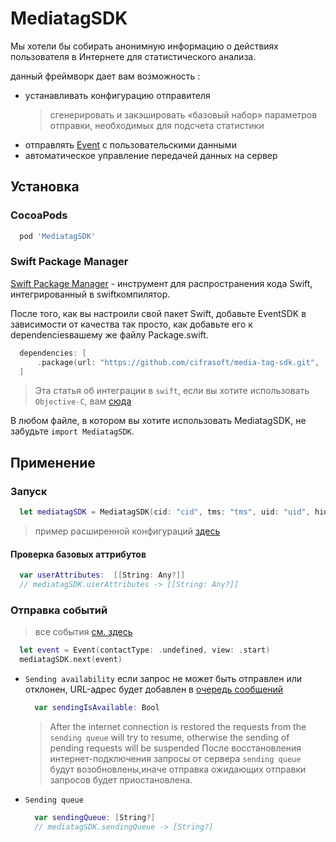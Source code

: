 
# MediatagSDK
Мы хотели бы собирать анонимную информацию о действиях пользователя в Интернете для статистического анализа. 

данный фреймворк дает вам возможность :
- устанавливать конфигурацию отправителя
  > сгенерировать и закэшировать «базовый набор» параметров отправки, необходимых для подсчета статистики
- отправлять [Event](https://github.com/cifrasoft/media-tag-sdk/blob/master/Sources/models/Event.swift/) с пользовательскими данными
- автоматическое управление передачей данных на сервер

## Установка

### CocoaPods

```rb
  pod 'MediatagSDK'
```

### Swift Package Manager

[Swift Package Manager](https://swift.org/package-manager/) - инструмент для распространения кода Swift, интегрированный в swiftкомпилятор.

После того, как вы настроили свой пакет Swift, добавьте EventSDK в зависимости от качества так просто, как добавьте его к dependenciesвашему же файлу Package.swift.

```swift
  dependencies: [
      .package(url: "https://github.com/cifrasoft/media-tag-sdk.git", .upToNextMajor(from: "0.1.1"))
  ]
```
> Эта статья об интеграции в `swift`, если вы хотите использовать `Objective-C`, вам [сюда](https://github.com/cifrasoft/media-tag-sdk/blob/master/Sources/NS/Readme.ns.md)

В любом файле, в котором вы хотите использовать MediatagSDK, не забудьте `import MediatagSDK`.

## Применение
### Запуск
```swift
  let mediatagSDK = MediatagSDK(cid: "cid", tms: "tms", uid: "uid", hid: "hid", uidc: 3123)
```
> пример расширенной конфигураций  [здесь](https://github.com/cifrasoft/media-tag-sdk/blob/master/Sources/Readme.advanced.md)
#### Проверка базовых аттрибутов
  ```swift
    var userAttributes:  [[String: Any?]]
    // mediatagSDK.userAttributes -> [[String: Any?]] 
  ```

### Отправка событий
> все события [см. здесь](https://github.com/cifrasoft/media-tag-sdk/blob/master/Sources/models/Event.swift)
```swift
  let event = Event(contactType: .undefined, view: .start)
  mediatagSDK.next(event)
```

- `Sending availability` 
  если запрос не может быть отправлен или отклонен, URL-адрес будет добавлен в [очередь сообщений](https://github.com/cifrasoft/media-tag-sdk#sending-queue) 
  ```swift 
    var sendingIsAvailable: Bool
  ```

  > After the internet connection is restored  the requests from the `sending queue` will try to resume, otherwise the sending of pending requests will be suspended
  > После восстановления интернет-подключения запросы от сервера `sending queue` будут возобновлены,иначе отправка ожидающих отправки запросов будет приостановлена.
  
- `Sending queue`
  ```swift
    var sendingQueue: [String?]
    // mediatagSDK.sendingQueue -> [String?]
  ```
  
